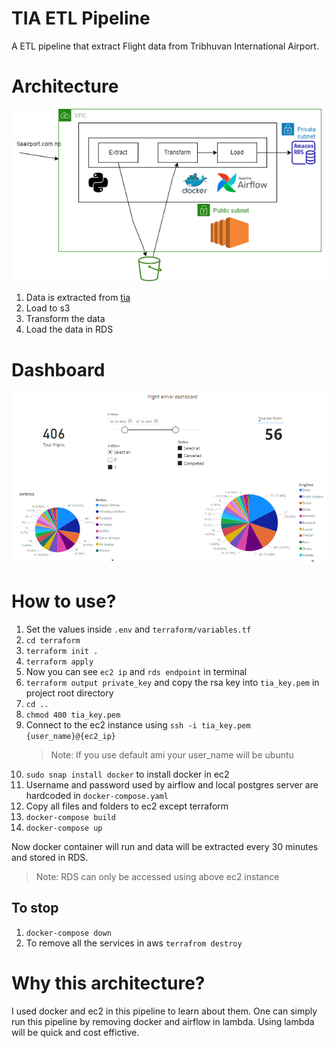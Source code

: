 # TIA ETL Pipeline

A ETL pipeline that extract Flight data from Tribhuvan International Airport.

# Architecture

![architecture](images/architecture.png)

1) Data is extracted from [tia](https://tiairport.com.np/)
2) Load to s3
3) Transform the data
4) Load the data in RDS
   
# Dashboard

![dashboard](images/dashboard.PNG)

# How to use?

1) Set the values inside `.env` and `terraform/variables.tf`
2) `cd terraform`
3) `terraform init .`
4) `terraform apply`
5) Now you can see `ec2 ip` and `rds endpoint` in terminal
6) `terraform output private_key` and copy the rsa key into `tia_key.pem` in project root directory
7) `cd ..`
8) `chmod 400 tia_key.pem` 
9)  Connect to the ec2 instance using `ssh -i tia_key.pem {user_name}@{ec2_ip}` 
    > Note: If you use default ami your user_name will be ubuntu
10)  `sudo snap install docker` to install docker in ec2
11)  Username and password used by airflow and local postgres server are hardcoded in `docker-compose.yaml`
12)  Copy all files and folders to ec2 except terraform
13)  `docker-compose build`
14)  `docker-compose up`
   
Now docker container will run and data will be extracted every 30 minutes and stored in RDS.

> Note: RDS can only be accessed using above ec2 instance

## To stop
1) `docker-compose down`
2) To remove all the services in aws `terrafrom destroy`

# Why this architecture?

I used docker and ec2 in this pipeline to learn about them. One can simply run this pipeline by removing docker and airflow in lambda. Using lambda will be quick and cost effictive.
